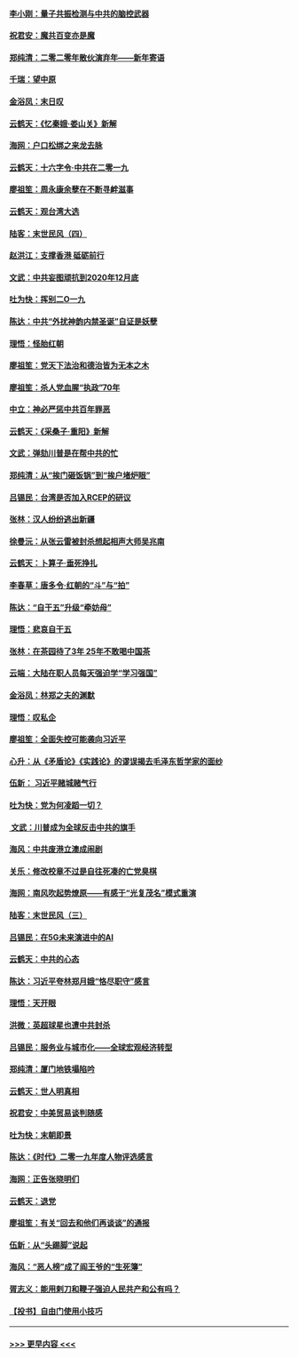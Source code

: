 #### [李小刚：量子共振检测与中共的脑控武器](../pages/nsc993/n11754518.md?t=12301744) 
#### [祝君安：魔共百变亦是魔](../pages/nsc993/n11754469.md?t=12301744) 
#### [郑纯清：二零二零年散伙演弃年——新年寄语](../pages/nsc993/n11754195.md?t=12301744) 
#### [千瑞：望中原](../pages/nsc993/n11754159.md?t=12301744) 
#### [金浴凤：末日叹](../pages/nsc993/n11752359.md?t=12301744) 
#### [云鹤天：《忆秦娥‧娄山关》新解](../pages/nsc993/n11752348.md?t=12301744) 
#### [海网：户口松绑之来龙去脉](../pages/nsc993/n11752328.md?t=12301744) 
#### [云鹤天：十六字令‧中共在二零一九](../pages/nsc993/n11752305.md?t=12301744) 
#### [廖祖笙：周永康余孽在不断寻衅滋事](../pages/nsc993/n11751013.md?t=12301744) 
#### [云鹤天：观台湾大选](../pages/nsc993/n11751007.md?t=12301744) 
#### [陆客：末世民风（四）](../pages/nsc993/n11749203.md?t=12301744) 
#### [赵洪江：支撑香港 砥砺前行](../pages/nsc993/n11748482.md?t=12301744) 
#### [文武：中共妄图顽抗到2020年12月底](../pages/nsc993/n11748446.md?t=12301744) 
#### [吐为快：挥别二O一九](../pages/nsc993/n11748411.md?t=12301744) 
#### [陈达：中共“外扰神韵内禁圣诞”自证是妖孽](../pages/nsc993/n11748226.md?t=12301744) 
#### [理悟：怪胎红朝](../pages/nsc993/n11748206.md?t=12301744) 
#### [廖祖笙：党天下法治和德治皆为无本之木](../pages/nsc993/n11748135.md?t=12301744) 
#### [廖祖笙：杀人党血腥“执政”70年](../pages/nsc993/n11745144.md?t=12301744) 
#### [中立：神必严惩中共百年罪恶](../pages/nsc993/n11744970.md?t=12301744) 
#### [云鹤天：《采桑子‧重阳》新解](../pages/nsc993/n11744948.md?t=12301744) 
#### [文武：弹劾川普是在帮中共的忙](../pages/nsc993/n11744758.md?t=12301744) 
#### [郑纯清：从“挨门砸饭锅”到“挨户堵炉眼”](../pages/nsc993/n11744745.md?t=12301744) 
#### [吕锡民：台湾是否加入RCEP的研议](../pages/nsc993/n11744701.md?t=12301744) 
#### [张林：汉人纷纷逃出新疆](../pages/nsc993/n11743530.md?t=12301744) 
#### [徐曼沅：从张云雷被封杀想起相声大师吴兆南](../pages/nsc993/n11741816.md?t=12301744) 
#### [云鹤天：卜算子‧垂死挣扎](../pages/nsc993/n11739956.md?t=12301744) 
#### [李春草：唐多令‧红朝的“斗”与“拍”](../pages/nsc993/n11739830.md?t=12301744) 
#### [陈达：“自干五”升级“牵妨母”](../pages/nsc993/n11739724.md?t=12301744) 
#### [理悟：悲哀自干五](../pages/nsc993/n11739547.md?t=12301744) 
#### [张林：在茶园待了3年 25年不敢喝中国茶](../pages/nsc993/n11739240.md?t=12301744) 
#### [云端：大陆在职人员每天强迫学“学习强国”](../pages/nsc993/n11738735.md?t=12301744) 
#### [金浴凤：林郑之夫的渊默](../pages/nsc993/n11737735.md?t=12301744) 
#### [理悟：叹私企](../pages/nsc993/n11737715.md?t=12301744) 
#### [廖祖笙：全面失控可能袭向习近平](../pages/nsc993/n11737704.md?t=12301744) 
#### [心升：从《矛盾论》《实践论》的谬误揭去毛泽东哲学家的面纱](../pages/nsc993/n11736962.md?t=12301744) 
#### [伍新： 习近平赌城赌气行](../pages/nsc993/n11736929.md?t=12301744) 
#### [吐为快：党为何凌蹈一切？](../pages/nsc993/n11736915.md?t=12301744) 
#### [ 文武：川普成为全球反击中共的旗手](../pages/nsc993/n11736882.md?t=12301744) 
#### [海风：中共废港立澳成闹剧](../pages/nsc993/n11735857.md?t=12301744) 
#### [关乐：修改校章不过是自往死凑的亡党臭棋](../pages/nsc993/n11735097.md?t=12301744) 
#### [海网：南风吹起势燎原——有感于“光复茂名”模式重演](../pages/nsc993/n11732308.md?t=12301744) 
#### [陆客：末世民风（三）](../pages/nsc993/n11732211.md?t=12301744) 
#### [吕锡民：在5G未来演进中的AI](../pages/nsc993/n11730010.md?t=12301744) 
#### [云鹤天：中共的心态](../pages/nsc993/n11729906.md?t=12301744) 
#### [陈达：习近平夸林郑月娥“恪尽职守”感言](../pages/nsc993/n11729881.md?t=12301744) 
#### [理悟：天开眼](../pages/nsc993/n11729699.md?t=12301744) 
#### [洪微：英超球星也遭中共封杀](../pages/nsc993/n11727243.md?t=12301744) 
#### [吕锡民：服务业与城市化——全球宏观经济转型](../pages/nsc993/n11725845.md?t=12301744) 
#### [郑纯清：厦门地铁塌陷吟](../pages/nsc993/n11725813.md?t=12301744) 
#### [云鹤天：世人明真相](../pages/nsc993/n11725621.md?t=12301744) 
#### [祝君安：中美贸易谈判随感](../pages/nsc993/n11725609.md?t=12301744) 
#### [吐为快：末朝即景](../pages/nsc993/n11723365.md?t=12301744) 
#### [陈达：《时代》二零一九年度人物评选感言](../pages/nsc993/n11723337.md?t=12301744) 
#### [海网：正告张晓明们](../pages/nsc993/n11723228.md?t=12301744) 
#### [云鹤天：退党](../pages/nsc993/n11723056.md?t=12301744) 
#### [廖祖笙：有关“回去和他们再谈谈”的通报](../pages/nsc993/n11722442.md?t=12301744) 
#### [伍新：从“头踢脚”说起](../pages/nsc993/n11722429.md?t=12301744) 
#### [海风：“恶人榜”成了阎王爷的“生死簿”](../pages/nsc993/n11722272.md?t=12301744) 
#### [胥志义：能用剌刀和鞭子强迫人民共产和公有吗？](../pages/nsc993/n11720569.md?t=12301744) 
#### [【投书】自由门使用小技巧](../pages/nsc993/n11720180.md?t=12301744) 

----
#### [ >>> 更早内容 <<< ](../indexes/nsc993-earlier.md)
